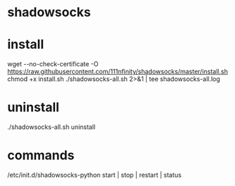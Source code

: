 # shadowsocks

# install
wget --no-check-certificate -O https://raw.githubusercontent.com/111nfinity/shadowsocks/master/install.sh
chmod +x install.sh
./shadowsocks-all.sh 2>&1 | tee shadowsocks-all.log

# uninstall
./shadowsocks-all.sh uninstall

# commands
/etc/init.d/shadowsocks-python start | stop | restart | status

